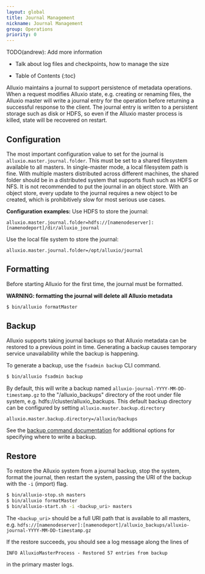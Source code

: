```yaml
---
layout: global
title: Journal Management
nickname: Journal Management
group: Operations
priority: 0
---
```


TODO(andrew): Add more information
- Talk about log files and checkpoints, how to manage the size

* Table of Contents
{:toc}

Alluxio maintains a journal to support persistence of metadata operations.
When a request modifies Alluxio state, e.g. creating or renaming files, the
Alluxio master will write a journal entry for the operation before returning
a successful response to the client. The journal entry is written to a
persistent storage such as disk or HDFS, so even if the Alluxio
master process is killed, state will be recovered on restart.

## Configuration

The most important configuration value to set for the journal is
`alluxio.master.journal.folder`. This must be set to a shared filesystem available
to all masters. In single-master mode, a local filesystem path is fine. With
multiple masters distributed across different machines, the shared folder should
be in a distributed system that supports flush such as HDFS or NFS. It is not
recommended to put the journal in an object store. With an object store, every
update to the journal requires a new object to be created, which is
prohibitively slow for most serious use cases.

**Configuration examples:**
Use HDFS to store the journal:
```
alluxio.master.journal.folder=hdfs://[namenodeserver]:[namenodeport]/dir/alluxio_journal
```

Use the local file system to store the journal: 
```
alluxio.master.journal.folder=/opt/alluxio/journal
```

## Formatting

Before starting Alluxio for the first time, the journal must be formatted.

**WARNING: formatting the journal will delete all Alluxio metadata**
```bash
$ bin/alluxio formatMaster
```

## Backup

Alluxio supports taking journal backups so that Alluxio metadata can be restored
to a previous point in time. Generating a backup causes temporary service
unavailability while the backup is happening.

To generate a backup, use the `fsadmin backup` CLI command.
```bash
$ bin/alluxio fsadmin backup
```

By default, this will write a backup named
`alluxio-journal-YYYY-MM-DD-timestamp.gz` to the "/alluxio_backups" directory of
the root under file system, e.g. hdfs://cluster/alluxio_backups. This default
backup directory can be configured by setting `alluxio.master.backup.directory`

```
alluxio.master.backup.directory=/alluxio/backups
```

See the [backup command documentation](Admin-CLI.html#backup) for additional options for specifying
where to write a backup.

## Restore

To restore the Alluxio system from a journal backup, stop the system, format the
journal, then restart the system, passing the URI of the backup with the `-i`
(import) flag.

```bash
$ bin/alluxio-stop.sh masters
$ bin/alluxio formatMaster
$ bin/alluxio-start.sh -i <backup_uri> masters
```

The `<backup_uri>` should be a full URI path that is available to all masters, e.g.
`hdfs://[namenodeserver]:[namenodeport]/alluxio_backups/alluxio-journal-YYYY-MM-DD-timestamp.gz`

If the restore succeeds, you should see a log message along the lines of
```
INFO AlluxioMasterProcess - Restored 57 entries from backup
```
in the primary master logs.
